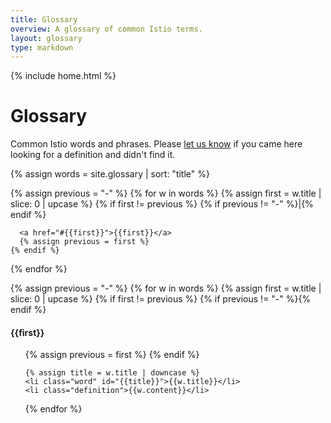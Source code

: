 ```yaml
---
title: Glossary
overview: A glossary of common Istio terms.
layout: glossary
type: markdown
---
```

{% include home.html %}

# Glossary

Common Istio words and phrases. Please [let us know](https://github.com/istio/istio.github.io/issues/new?title=Missing%20Glossary%20Entry) if you
came here looking for a definition and didn't find it.

{% assign words = site.glossary | sort: "title" %}

<div class="trampolines">
  {% assign previous = "-" %}
  {% for w in words %}
    {% assign first = w.title | slice: 0 | upcase %}
    {% if first != previous %}
      {% if previous != "-" %}|{% endif %}

      <a href="#{{first}}">{{first}}</a>  
      {% assign previous = first %}
    {% endif %}
  {% endfor %}
</div>

<div class="entries">
  {% assign previous = "-" %}
  {% for w in words %}
    {% assign first = w.title | slice: 0 | upcase %}
    {% if first != previous %}
      {% if previous != "-" %}</ul>{% endif %}
      <h4 id="{{first}}">{{first}}</h4>
      <ul>
      {% assign previous = first %}
    {% endif %}

    {% assign title = w.title | downcase %}
    <li class="word" id="{{title}}">{{w.title}}</li>
    <li class="definition">{{w.content}}</li>
  
  {% endfor %}
  </ul>
</div>
